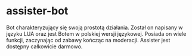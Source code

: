 # assister-bot
Bot charakteryzujący się swoją prostotą działania. Został on napisany w języku LUA oraz jest Botem w polskiej wersji językowej. Posiada on wiele funkcji, zaczynając od zabawy kończąc na moderacji. Assister jest dostępny całkowicie darmowo.
